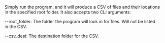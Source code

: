 <p> Simply run the program, and it will produce a CSV of files and their locations in the specified root folder. It also accepts two CLI arguments: </p>

<p> --root_folder: The folder the program will look in for files. Will not be listed in the CSV. </p>

<p> --csv_dest: The destination folder for the CSV. </p>
